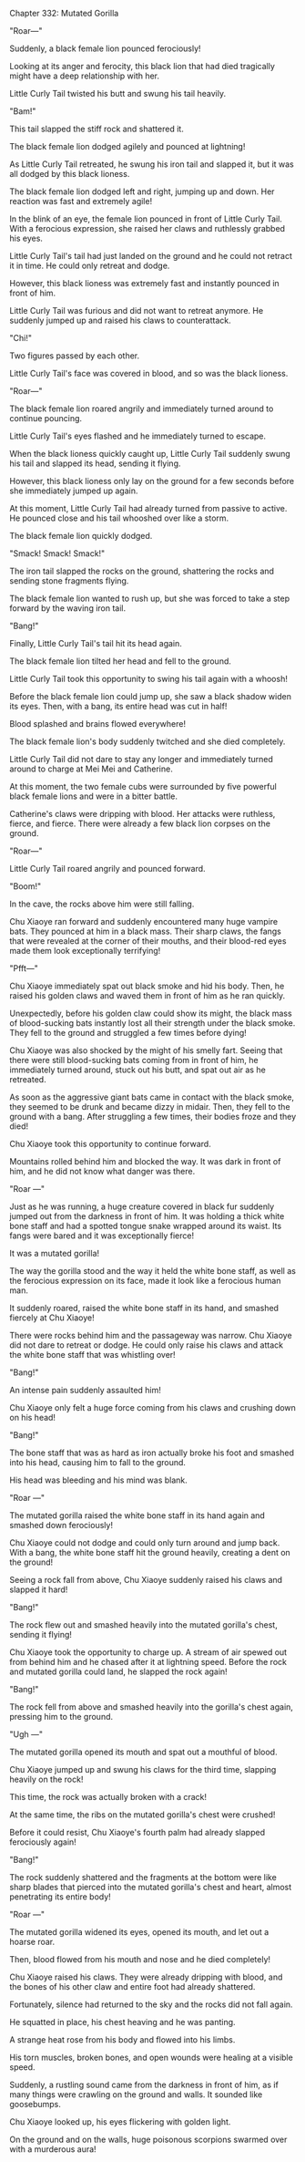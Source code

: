 Chapter 332: Mutated Gorilla

 "Roar—"

Suddenly, a black female lion pounced ferociously\!

Looking at its anger and ferocity, this black lion that had died tragically might have a deep relationship with her.

Little Curly Tail twisted his butt and swung his tail heavily.

"Bam\!"

This tail slapped the stiff rock and shattered it.

The black female lion dodged agilely and pounced at lightning\!

As Little Curly Tail retreated, he swung his iron tail and slapped it, but it was all dodged by this black lioness.

The black female lion dodged left and right, jumping up and down. Her reaction was fast and extremely agile\!

In the blink of an eye, the female lion pounced in front of Little Curly Tail. With a ferocious expression, she raised her claws and ruthlessly grabbed his eyes.

Little Curly Tail's tail had just landed on the ground and he could not retract it in time. He could only retreat and dodge.

However, this black lioness was extremely fast and instantly pounced in front of him.

Little Curly Tail was furious and did not want to retreat anymore. He suddenly jumped up and raised his claws to counterattack.

"Chi\!"

Two figures passed by each other.

Little Curly Tail's face was covered in blood, and so was the black lioness.

"Roar—"

The black female lion roared angrily and immediately turned around to continue pouncing.

Little Curly Tail's eyes flashed and he immediately turned to escape.

When the black lioness quickly caught up, Little Curly Tail suddenly swung his tail and slapped its head, sending it flying.

However, this black lioness only lay on the ground for a few seconds before she immediately jumped up again.

At this moment, Little Curly Tail had already turned from passive to active. He pounced close and his tail whooshed over like a storm.

The black female lion quickly dodged.

"Smack\! Smack\! Smack\!"

The iron tail slapped the rocks on the ground, shattering the rocks and sending stone fragments flying.

The black female lion wanted to rush up, but she was forced to take a step forward by the waving iron tail.

"Bang\!"

Finally, Little Curly Tail's tail hit its head again.

The black female lion tilted her head and fell to the ground.

Little Curly Tail took this opportunity to swing his tail again with a whoosh\!

Before the black female lion could jump up, she saw a black shadow widen its eyes. Then, with a bang, its entire head was cut in half\!

Blood splashed and brains flowed everywhere\!

The black female lion's body suddenly twitched and she died completely.

Little Curly Tail did not dare to stay any longer and immediately turned around to charge at Mei Mei and Catherine.

At this moment, the two female cubs were surrounded by five powerful black female lions and were in a bitter battle.

Catherine's claws were dripping with blood. Her attacks were ruthless, fierce, and fierce. There were already a few black lion corpses on the ground.

"Roar—"

Little Curly Tail roared angrily and pounced forward.

"Boom\!"

In the cave, the rocks above him were still falling.

Chu Xiaoye ran forward and suddenly encountered many huge vampire bats. They pounced at him in a black mass. Their sharp claws, the fangs that were revealed at the corner of their mouths, and their blood-red eyes made them look exceptionally terrifying\!

"Pfft—"

Chu Xiaoye immediately spat out black smoke and hid his body. Then, he raised his golden claws and waved them in front of him as he ran quickly.

Unexpectedly, before his golden claw could show its might, the black mass of blood-sucking bats instantly lost all their strength under the black smoke. They fell to the ground and struggled a few times before dying\!

Chu Xiaoye was also shocked by the might of his smelly fart. Seeing that there were still blood-sucking bats coming from in front of him, he immediately turned around, stuck out his butt, and spat out air as he retreated.

As soon as the aggressive giant bats came in contact with the black smoke, they seemed to be drunk and became dizzy in midair. Then, they fell to the ground with a bang. After struggling a few times, their bodies froze and they died\!

Chu Xiaoye took this opportunity to continue forward.

Mountains rolled behind him and blocked the way. It was dark in front of him, and he did not know what danger was there.

"Roar —"

Just as he was running, a huge creature covered in black fur suddenly jumped out from the darkness in front of him. It was holding a thick white bone staff and had a spotted tongue snake wrapped around its waist. Its fangs were bared and it was exceptionally fierce\!

It was a mutated gorilla\!

The way the gorilla stood and the way it held the white bone staff, as well as the ferocious expression on its face, made it look like a ferocious human man.

It suddenly roared, raised the white bone staff in its hand, and smashed fiercely at Chu Xiaoye\!

There were rocks behind him and the passageway was narrow. Chu Xiaoye did not dare to retreat or dodge. He could only raise his claws and attack the white bone staff that was whistling over\!

"Bang\!"

An intense pain suddenly assaulted him\!

Chu Xiaoye only felt a huge force coming from his claws and crushing down on his head\!

"Bang\!"

The bone staff that was as hard as iron actually broke his foot and smashed into his head, causing him to fall to the ground.

His head was bleeding and his mind was blank.

"Roar —"

The mutated gorilla raised the white bone staff in its hand again and smashed down ferociously\!

Chu Xiaoye could not dodge and could only turn around and jump back. With a bang, the white bone staff hit the ground heavily, creating a dent on the ground\!

Seeing a rock fall from above, Chu Xiaoye suddenly raised his claws and slapped it hard\!

"Bang\!"

The rock flew out and smashed heavily into the mutated gorilla's chest, sending it flying\!

Chu Xiaoye took the opportunity to charge up. A stream of air spewed out from behind him and he chased after it at lightning speed. Before the rock and mutated gorilla could land, he slapped the rock again\!

"Bang\!"

The rock fell from above and smashed heavily into the gorilla's chest again, pressing him to the ground.

"Ugh —"

The mutated gorilla opened its mouth and spat out a mouthful of blood.

Chu Xiaoye jumped up and swung his claws for the third time, slapping heavily on the rock\!

This time, the rock was actually broken with a crack\!

At the same time, the ribs on the mutated gorilla's chest were crushed\!

Before it could resist, Chu Xiaoye's fourth palm had already slapped ferociously again\!

"Bang\!"

The rock suddenly shattered and the fragments at the bottom were like sharp blades that pierced into the mutated gorilla's chest and heart, almost penetrating its entire body\!

"Roar —"

The mutated gorilla widened its eyes, opened its mouth, and let out a hoarse roar.

Then, blood flowed from his mouth and nose and he died completely\!

Chu Xiaoye raised his claws. They were already dripping with blood, and the bones of his other claw and entire foot had already shattered.

Fortunately, silence had returned to the sky and the rocks did not fall again.

He squatted in place, his chest heaving and he was panting.

A strange heat rose from his body and flowed into his limbs.

His torn muscles, broken bones, and open wounds were healing at a visible speed.

Suddenly, a rustling sound came from the darkness in front of him, as if many things were crawling on the ground and walls. It sounded like goosebumps.

Chu Xiaoye looked up, his eyes flickering with golden light.

On the ground and on the walls, huge poisonous scorpions swarmed over with a murderous aura\!